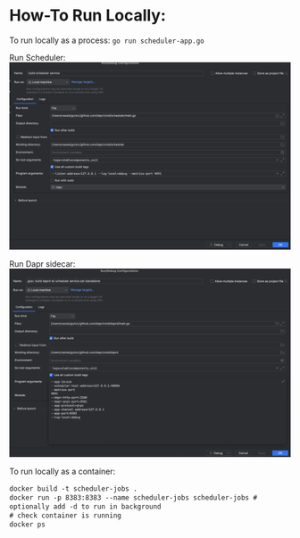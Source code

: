 # How-To Run Locally:

To run locally as a process: `go run scheduler-app.go`

Run Scheduler:
![scheduler_debugger_config.png](scheduler_debugger_config.png)

Run Dapr sidecar:
![sidecar_debugger_config.png](sidecar_debugger_config.png)

To run locally as a container:
```shell
docker build -t scheduler-jobs .
docker run -p 8383:8383 --name scheduler-jobs scheduler-jobs # optionally add -d to run in background
# check container is running
docker ps
```
